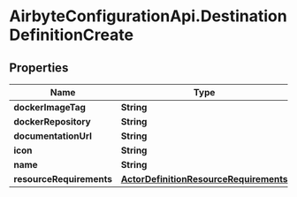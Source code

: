 # AirbyteConfigurationApi.DestinationDefinitionCreate

## Properties

Name | Type | Description | Notes
------------ | ------------- | ------------- | -------------
**dockerImageTag** | **String** |  | 
**dockerRepository** | **String** |  | 
**documentationUrl** | **String** |  | 
**icon** | **String** |  | [optional] 
**name** | **String** |  | 
**resourceRequirements** | [**ActorDefinitionResourceRequirements**](ActorDefinitionResourceRequirements.md) |  | [optional] 


